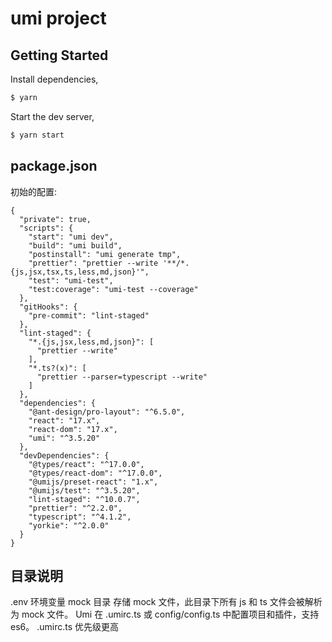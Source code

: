# umi project

## Getting Started

Install dependencies,

```bash
$ yarn
```

Start the dev server,

```bash
$ yarn start
```

## package.json
初始的配置: 
```
{
  "private": true,
  "scripts": {
    "start": "umi dev",
    "build": "umi build",
    "postinstall": "umi generate tmp",
    "prettier": "prettier --write '**/*.{js,jsx,tsx,ts,less,md,json}'",
    "test": "umi-test",
    "test:coverage": "umi-test --coverage"
  },
  "gitHooks": {
    "pre-commit": "lint-staged"
  },
  "lint-staged": {
    "*.{js,jsx,less,md,json}": [
      "prettier --write"
    ],
    "*.ts?(x)": [
      "prettier --parser=typescript --write"
    ]
  },
  "dependencies": {
    "@ant-design/pro-layout": "^6.5.0",
    "react": "17.x",
    "react-dom": "17.x",
    "umi": "^3.5.20"
  },
  "devDependencies": {
    "@types/react": "^17.0.0",
    "@types/react-dom": "^17.0.0",
    "@umijs/preset-react": "1.x",
    "@umijs/test": "^3.5.20",
    "lint-staged": "^10.0.7",
    "prettier": "^2.2.0",
    "typescript": "^4.1.2",
    "yorkie": "^2.0.0"
  }
}

```
## 目录说明
.env 环境变量
mock 目录  存储 mock 文件，此目录下所有 js 和 ts 文件会被解析为 mock 文件。
Umi 在 .umirc.ts 或 config/config.ts 中配置项目和插件，支持 es6。 .umirc.ts 优先级更高
